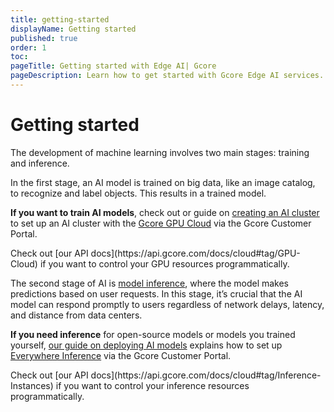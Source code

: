 ```yaml
---
title: getting-started
displayName: Getting started
published: true
order: 1
toc: 
pageTitle: Getting started with Edge AI| Gcore
pageDescription: Learn how to get started with Gcore Edge AI services.
---
```

# Getting started

The development of machine learning involves two main stages: training and inference.

In the first stage, an AI model is trained on big data, like an image catalog, to recognize and label objects. This results in a trained model.

**If you want to train AI models**, check out or guide on [creating an AI cluster](https://gcore.com/docs/edge-ai/ai-infrastructure/create-an-ai-cluster) to set up an AI cluster with the [Gcore GPU Cloud](https://gcore.com/cloud/ai-gpu) via the Gcore Customer Portal.

<alert-element type="tip" title="Tip">
Check out [our API docs](https://api.gcore.com/docs/cloud#tag/GPU-Cloud) if you want to control your GPU resources programmatically.
</alert-element>

The second stage of AI is [model inference](https://gcore.com/learning/what-is-ai-inference/), where the model makes predictions based on user requests. In this stage, it’s crucial that the AI model can respond promptly to users regardless of network delays, latency, and distance from data centers.

**If you need inference** for open-source models or models you trained yourself, [our guide on deploying AI models](https://gcore.com/docs/edge-ai/everywhere-inference/ai-models/deploy-an-ai-model) explains how to set up [Everywhere Inference](https://gcore.com/everywhere-inference) via the Gcore Customer Portal.

<alert-element type="tip" title="Tip">
Check out [our API docs](https://api.gcore.com/docs/cloud#tag/Inference-Instances) if you want to control your inference resources programmatically.
</alert-element>
